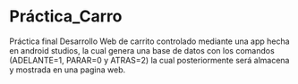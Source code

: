 # Práctica_Carro
Práctica final Desarrollo Web de carrito controlado mediante una app hecha en android studios, la cual genera una base de datos con los comandos (ADELANTE=1, PARAR=0 y ATRAS=2) la cual posteriormente será almacena y mostrada en una pagina web.
